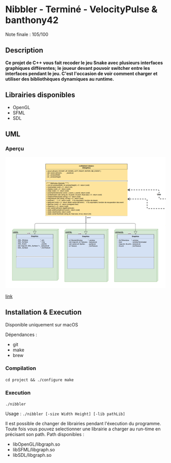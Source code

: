 # Nibbler - Terminé - VelocityPulse & banthony42

Note finale : 105/100

## Description
**Ce projet de C++ vous fait recoder le jeu Snake avec plusieurs interfaces graphiques différentes; le joueur devant pouvoir switcher entre les interfaces pendant le jeu. C'est l'occasion de voir comment charger et utiliser des bibliothèques dynamiques au runtime.**

## Librairies disponibles 
* OpenGL
* SFML
* SDL

## UML
### Aperçu
[![uml](https://github.com/VelocityPulse/nibbler/raw/master/uml/uml_screen.png)](https://github.com/VelocityPulse/nibbler/raw/master/uml/UML.pdf)

[link](https://github.com/VelocityPulse/nibbler/uml/UML.pdf?raw=true)

## Installation & Execution 
Disponible uniquement sur macOS

Dépendances : 
- git
- make
- brew

### Compilation 
`cd project && ./configure make`
### Execution 
`./nibbler`

Usage : `./nibbler [-size Width Height] [-lib pathLib]`

Il est possible de changer de librairies pendant l'éxecution du programme. Toute fois vous pouvez selectionner une librairie a charger au run-time en précisant son path. 
Path disponibles : 
* libOpenGL/libgraph.so
* libSFML/libgraph.so
* libSDL/libgraph.so

